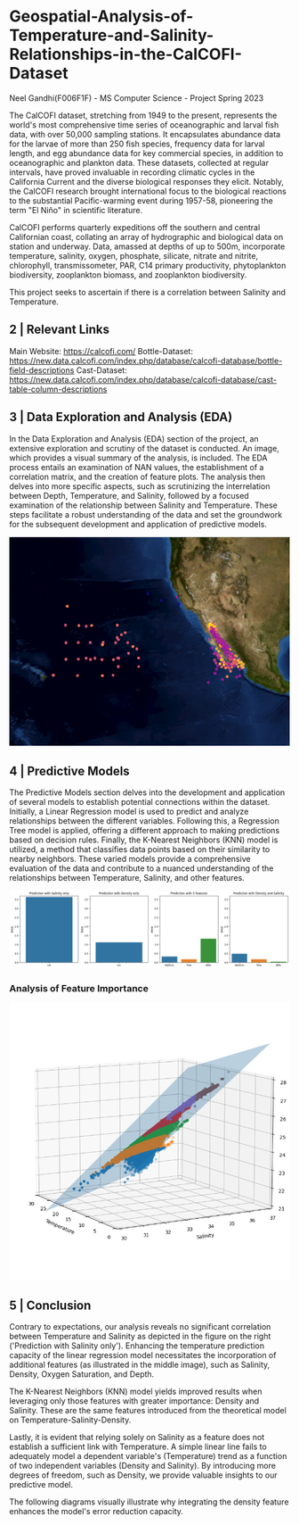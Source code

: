 # Geospatial-Analysis-of-Temperature-and-Salinity-Relationships-in-the-CalCOFI-Dataset

Neel Gandhi(F006F1F) - MS Computer Science - Project Spring 2023

The CalCOFI dataset, stretching from 1949 to the present, represents the world's most comprehensive time series of oceanographic and larval fish data, with over 50,000 sampling stations. It encapsulates abundance data for the larvae of more than 250 fish species, frequency data for larval length, and egg abundance data for key commercial species, in addition to oceanographic and plankton data. These datasets, collected at regular intervals, have proved invaluable in recording climatic cycles in the California Current and the diverse biological responses they elicit. Notably, the CalCOFI research brought international focus to the biological reactions to the substantial Pacific-warming event during 1957-58, pioneering the term "El Niño" in scientific literature.

CalCOFI performs quarterly expeditions off the southern and central Californian coast, collating an array of hydrographic and biological data on station and underway. Data, amassed at depths of up to 500m, incorporate temperature, salinity, oxygen, phosphate, silicate, nitrate and nitrite, chlorophyll, transmissometer, PAR, C14 primary productivity, phytoplankton biodiversity, zooplankton biomass, and zooplankton biodiversity.

This project seeks to ascertain if there is a correlation between Salinity and Temperature.

## 2 | Relevant Links
Main Website: https://calcofi.com/
Bottle-Dataset: https://new.data.calcofi.com/index.php/database/calcofi-database/bottle-field-descriptions
Cast-Dataset: https://new.data.calcofi.com/index.php/database/calcofi-database/cast-table-column-descriptions

## 3 | Data Exploration and Analysis (EDA)

In the Data Exploration and Analysis (EDA) section of the project, an extensive exploration and scrutiny of the dataset is conducted. An image, which provides a visual summary of the analysis, is included. The EDA process entails an examination of NAN values, the establishment of a correlation matrix, and the creation of feature plots. The analysis then delves into more specific aspects, such as scrutinizing the interrelation between Depth, Temperature, and Salinity, followed by a focused examination of the relationship between Salinity and Temperature. These steps facilitate a robust understanding of the data and set the groundwork for the subsequent development and application of predictive models.

![EDA Image](eda.png)


## 4 | Predictive Models

The Predictive Models section delves into the development and application of several models to establish potential connections within the dataset. Initially, a Linear Regression model is used to predict and analyze relationships between the different variables. Following this, a Regression Tree model is applied, offering a different approach to making predictions based on decision rules. Finally, the K-Nearest Neighbors (KNN) model is utilized, a method that classifies data points based on their similarity to nearby neighbors. These varied models provide a comprehensive evaluation of the data and contribute to a nuanced understanding of the relationships between Temperature, Salinity, and other features.

![Machine Learning Image](ML.png)



### Analysis of Feature Importance



![Temperature-Salinity Image](temp_sal.png)

## 5 | Conclusion
Contrary to expectations, our analysis reveals no significant correlation between Temperature and Salinity as depicted in the figure on the right ('Prediction with Salinity only'). Enhancing the temperature prediction capacity of the linear regression model necessitates the incorporation of additional features (as illustrated in the middle image), such as Salinity, Density, Oxygen Saturation, and Depth.

The K-Nearest Neighbors (KNN) model yields improved results when leveraging only those features with greater importance: Density and Salinity. These are the same features introduced from the theoretical model on Temperature-Salinity-Density.

Lastly, it is evident that relying solely on Salinity as a feature does not establish a sufficient link with Temperature. A simple linear line fails to adequately model a dependent variable's (Temperature) trend as a function of two independent variables (Density and Salinity). By introducing more degrees of freedom, such as Density, we provide valuable insights to our predictive model.

The following diagrams visually illustrate why integrating the density feature enhances the model's error reduction capacity.
